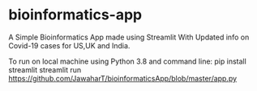 # bioinformatics-app
 A Simple Bioinformatics App made using Streamlit
 With Updated info on Covid-19 cases for US,UK and India.

To run on local machine using Python 3.8 and command line: 
 pip install streamlit
 streamlit run https://github.com/JawaharT/bioinformaticsApp/blob/master/app.py
